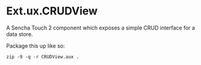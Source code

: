 Ext.ux.CRUDView
===============

A Sencha Touch 2 component which exposes a simple CRUD interface for a data store.

Package this up like so:

    zip -9 -q -r CRUDView.aux .
